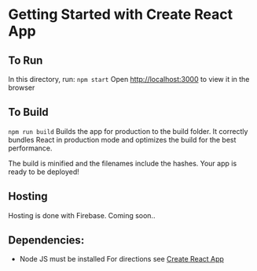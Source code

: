 # Getting Started with Create React App

## To Run
In this directory, run:
`npm start`
Open [http://localhost:3000](http://localhost:3000) to view it in the browser

## To Build
`npm run build`
Builds the app for production to the build folder.
It correctly bundles React in production mode and optimizes the build for the best performance.

The build is minified and the filenames include the hashes.
Your app is ready to be deployed!

## Hosting
Hosting is done with Firebase. 
Coming soon..

## Dependencies:

* Node JS must be installed
For directions see [Create React App](https://github.com/facebook/create-react-app)



